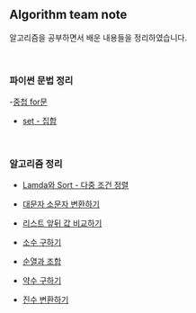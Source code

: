 ## Algorithm team note 
알고리즘을 공부하면서 배운 내용들을 정리하였습니다.

<br>

### 파이썬 문법 정리


-[중첩 for문](https://github.com/heejung-gjt/Algorithm-team-note/blob/master/python%20%EB%AC%B8%EB%B2%95/%EC%A4%91%EC%B2%A9for%EB%AC%B8.py)   

- [set - 집합]()   

<br>

### 알고리즘 정리

- [Lamda와 Sort - 다중 조건 정렬](https://github.com/heejung-gjt/Algorithm-team-note/blob/master/python%20%EB%AC%B8%EB%B2%95/lambda_sort.py)    

- [대문자 소문자 변환하기](https://github.com/heejung-gjt/Algorithm-team-note/blob/master/%EC%95%8C%EA%B3%A0%EB%A6%AC%EC%A6%98/%EB%8C%80%EB%AC%B8%EC%9E%90%EC%86%8C%EB%AC%B8%EC%9E%90%20%EB%B0%94%EA%BE%B8%EA%B8%B0.py)   

- [리스트 앞뒤 값 비교하기](https://github.com/heejung-gjt/Algorithm-team-note/blob/master/%EC%95%8C%EA%B3%A0%EB%A6%AC%EC%A6%98/%EB%A6%AC%EC%8A%A4%ED%8A%B8%20%EC%95%9E%EB%92%A4%EA%B0%92%20%EB%B9%84%EA%B5%90%ED%95%98%EA%B8%B0.py)     

- [소수 구하기](https://github.com/heejung-gjt/Algorithm-team-note/blob/master/%EC%95%8C%EA%B3%A0%EB%A6%AC%EC%A6%98/%EC%86%8C%EC%88%98%20%EA%B5%AC%ED%95%98%EA%B8%B0.py)      

- [순열과 조합](https://github.com/heejung-gjt/Algorithm-team-note/blob/master/%EC%95%8C%EA%B3%A0%EB%A6%AC%EC%A6%98/%EC%88%9C%EC%97%B4%EA%B3%BC%EC%A1%B0%ED%95%A9.py)    

- [약수 구하기](https://github.com/heejung-gjt/Algorithm-team-note/blob/master/%EC%95%8C%EA%B3%A0%EB%A6%AC%EC%A6%98/%EC%95%BD%EC%88%98%20%EA%B5%AC%ED%95%98%EA%B8%B0.py)    

- [진수 변환하기](https://github.com/heejung-gjt/Algorithm-team-note/blob/master/%EC%95%8C%EA%B3%A0%EB%A6%AC%EC%A6%98/%EC%A7%84%EC%88%98%EB%B3%80%ED%99%98.py)     